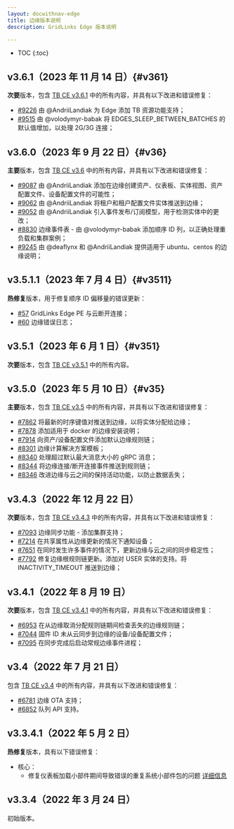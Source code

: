 ```yaml
---
layout: docwithnav-edge
title: 边缘版本说明
description: GridLinks Edge 版本说明

---
```


* TOC
{:toc}

## v3.6.1（2023 年 11 月 14 日）{#v361}

**次要**版本，包含 [TB CE v3.6.1](/docs/reference/releases/#v361) 中的所有内容，并具有以下改进和错误修复：

* [#9226](https://github.com/thingsboard/thingsboard/pull/9226) 由 @AndriiLandiak 为 Edge 添加 TB 资源功能支持；
* [#9515](https://github.com/thingsboard/thingsboard/pull/9515) 由 @volodymyr-babak 将 EDGES_SLEEP_BETWEEN_BATCHES 的默认值增加，以处理 2G/3G 连接；

## v3.6.0（2023 年 9 月 22 日）{#v36}

**主要**版本，包含 [TB CE v3.6](/docs/reference/releases/#v36) 中的所有内容，并具有以下改进和错误修复：

* [#9087](https://github.com/thingsboard/thingsboard/pull/9087) 由 @AndriiLandiak 添加在边缘创建资产、仪表板、实体视图、资产配置文件、设备配置文件的可能性；
* [#9062](https://github.com/thingsboard/thingsboard/pull/9062) 由 @AndriiLandiak 将租户和租户配置文件实体推送到边缘；
* [#9052](https://github.com/thingsboard/thingsboard/pull/9052) 由 @AndriiLandiak 引入事件发布/订阅模型，用于检测实体中的更改；
* [#8830](https://github.com/thingsboard/thingsboard/pull/8830) 边缘事件表 - 由 @volodymyr-babak 添加顺序 ID 列，以正确处理重负载和集群案例；
* [#9245](https://github.com/thingsboard/thingsboard/pull/9245) 由 @deaflynx 和 @AndriiLandiak 提供适用于 ubuntu、centos 的边缘说明；

## v3.5.1.1（2023 年 7 月 4 日）{#v3511}

**热修复**版本，用于修复顺序 ID 偏移量的错误更新：

* [#57](https://github.com/thingsboard/thingsboard-edge/issues/57) GridLinks Edge PE 与云断开连接；
* [#60](https://github.com/thingsboard/thingsboard-edge/issues/60) 边缘错误日志；

## v3.5.1（2023 年 6 月 1 日）{#v351}

**次要**版本，包含 [TB CE v3.5.1](/docs/reference/releases/#v351) 中的所有内容。

## v3.5.0（2023 年 5 月 10 日）{#v35}

**主要**版本，包含 [TB CE v3.5](/docs/reference/releases/#v35) 中的所有内容，并具有以下改进和错误修复：

* [#7862](https://github.com/thingsboard/thingsboard/pull/7862) 将最新的时序键值对推送到边缘，以将实体分配给边缘；
* [#7878](https://github.com/thingsboard/thingsboard/pull/7878) 添加适用于 docker 的边缘安装说明；
* [#7914](https://github.com/thingsboard/thingsboard/pull/7914) 向资产/设备配置文件添加默认边缘规则链；
* [#8301](https://github.com/thingsboard/thingsboard/pull/8301) 边缘计算解决方案模板；
* [#8340](https://github.com/thingsboard/thingsboard/pull/8340) 处理超过默认最大消息大小的 gRPC 消息；
* [#8344](https://github.com/thingsboard/thingsboard/pull/8344) 将边缘连接/断开连接事件推送到规则链；
* [#8346](https://github.com/thingsboard/thingsboard/pull/8346) 改进边缘与云之间的保持活动功能，以防止数据丢失；

## v3.4.3（2022 年 12 月 22 日）

**次要**版本，包含 [TB CE v3.4.3](/docs/reference/releases/#v343-december-21-2022) 中的所有内容，并具有以下改进和错误修复：

* [#7093](https://github.com/thingsboard/thingsboard/pull/7093) 边缘同步功能 - 添加集群支持；
* [#7214](https://github.com/thingsboard/thingsboard/pull/7214) 在共享属性从边缘更新的情况下通知设备；
* [#7651](https://github.com/thingsboard/thingsboard/pull/7651) 在同时发生许多事件的情况下，更新边缘与云之间的同步稳定性；
* [#7792](https://github.com/thingsboard/thingsboard/pull/7792) 修复边缘根规则链更新。添加对 USER 实体的支持。将 INACTIVITY_TIMEOUT 推送到边缘；

## v3.4.1（2022 年 8 月 19 日）

**次要**版本，包含 [TB CE v3.4.1](/docs/reference/releases/#v341-august-18-2022) 中的所有内容，并具有以下改进和错误修复：

* [#6953](https://github.com/thingsboard/thingsboard/pull/6953) 在从边缘取消分配规则链期间检查丢失的边缘规则链；
* [#7044](https://github.com/thingsboard/thingsboard/pull/7044) 固件 ID 未从云同步到边缘的设备/设备配置文件；
* [#7095](https://github.com/thingsboard/thingsboard/pull/7095) 在同步完成后启动常规边缘事件进程；

## v3.4（2022 年 7 月 21 日）

包含 [TB CE v3.4](/docs/reference/releases/#v34-july-19-2022) 中的所有内容，并具有以下改进和错误修复：

* [#6781](https://github.com/thingsboard/thingsboard/pull/6781) 边缘 OTA 支持；
* [#6852](https://github.com/thingsboard/thingsboard/pull/6852) 队列 API 支持。

## v3.3.4.1（2022 年 5 月 2 日）

**热修复**版本，具有以下错误修复：
* 核心：
    * 修复仪表板加载小部件期间导致错误的重复系统小部件包的问题 [详细信息](https://github.com/thingsboard/thingsboard-edge/issues/5)

## v3.3.4（2022 年 3 月 24 日）

初始版本。